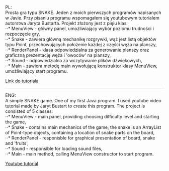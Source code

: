 PL: <br />
Prosta gra typu SNAKE. Jeden z moich pierwszych programów napisanych w Javie. Przy pisaniu programu wspomagałem się youtubowym tutorialem autorstwa Jaryta Bustarta. Projekt złożony jest z pięiu klas: <br />
⋅⋅* MenuView - główny panel, umożliwiający wybór poziomu trudności i rozpoczęcie gry, <br />
⋅⋅* Snake - zawiera główną mechanikę rozgrywki, wąż jest listą objektów typu Point, przechowujących położenie każdej z części węża na planszy, <br />
⋅⋅* RenderPanel - klasa odpowiedzialna za generowanie planszy oraz graficzną prezentację węża i 'owoców' na planszy, <br />
⋅⋅* Sound - odpowiedzialna za wczytywanie plików dźwiękowych,<br />
⋅⋅* Main - zawiera metodę main wywołującą konstruktor klasy MenuView, umożliwiający start programu. <br />

[Link do tutoriala](https://www.youtube.com/watch?v=S_n3lryyGZM)

---

ENG: <br />
A simple SNAKE game. One of my first Java program. I used youtube video tutorial made by Jaryt Bustart to create this program. The project is consisted of 5 classes: <br />
⋅⋅* MenuView - main panel, providing choosing difficulty level and starting the game, <br />
⋅⋅* Snake - contains main mechanics of the game, the snake is an ArrayList of Point-type objects, containing a location of snake parts on the board, <br />
⋅⋅* RenderPanel - responisble for graphical presentation of board, snake and 'fruits', <br />
⋅⋅* Sound - responsible for loading sound files, <br />
⋅⋅* Main - main method, calling MenuView constructor to start program. <br />

[Youtube tutorial](https://www.youtube.com/watch?v=S_n3lryyGZM)
